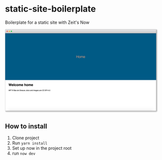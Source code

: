 # static-site-boilerplate
Boilerplate for a static site with Zeit's Now

![Screenshot](./screenshot.png)

## How to install
1. Clone project
2. Run `yarn install`
3. Set up now in the project root
4. run `now dev`
